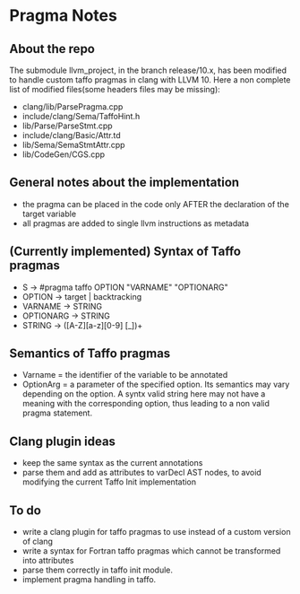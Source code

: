# Pragma Notes

## About the repo
The submodule llvm_project, in the branch release/10.x, has been modified to handle custom taffo pragmas in clang with LLVM 10.
Here a non complete list of modified files(some headers files may be missing):
 - clang/lib/ParsePragma.cpp
 - include/clang/Sema/TaffoHint.h
 - lib/Parse/ParseStmt.cpp
 - include/clang/Basic/Attr.td
 - lib/Sema/SemaStmtAttr.cpp
 - lib/CodeGen/CGS.cpp
 
## General notes about the implementation
 - the pragma can be placed in the code only AFTER the declaration of the target variable
 - all pragmas are added to single llvm instructions as metadata


## (Currently implemented) Syntax of Taffo pragmas
 - S -> #pragma taffo OPTION "VARNAME" "OPTIONARG"
 - OPTION -> target | backtracking
 - VARNAME -> STRING
 - OPTIONARG -> STRING
 - STRING -> ([A-Z][a-z][0-9] [_])+

## Semantics of Taffo pragmas
 - Varname = the identifier of the variable to be annotated
 - OptionArg = a parameter of the specified option. Its semantics may vary depending on the option. A syntx valid string here may not have a meaning with the corresponding option, thus leading to a non valid pragma statement.

## Clang plugin ideas
 - keep the same syntax as the current annotations
 - parse them and add as attributes to varDecl AST nodes, to avoid modifying the current Taffo Init implementation 

## To do
 - write a clang plugin for taffo pragmas to use instead of a custom version of clang
 - write a syntax for Fortran taffo pragmas which cannot be transformed into attributes
 - parse them correctly in taffo init module.
 - implement pragma handling in taffo.